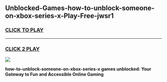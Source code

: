 
## Unblocked-Games-how-to-unblock-someone-on-xbox-series-x-Play-Free-jwsr1
<h3>
<a href="https://premium76.site?title=how-to-unblock-someone-on-xbox-series-x&ref=18A1">CLICK TO PLAY</a></h3>
<hr>

<h3>
<a href="https://premium76.site?title=how-to-unblock-someone-on-xbox-series-x&ref=18A1">CLICK 2 PLAY</a>
  
</h3>

<a href="https://premium76.site?title=how-to-unblock-someone-on-xbox-series-x&ref=18A1"><img src="https://clearcache.store/games.png"></a>


**how-to-unblock-someone-on-xbox-series-x games unblocked: Your Gateway to Fun and Accessible Online Gaming**

